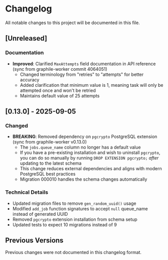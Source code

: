 # Changelog

All notable changes to this project will be documented in this file.

## [Unreleased]

### Documentation

- **Improved**: Clarified `MaxAttempts` field documentation in API reference (sync from graphile-worker commit 4064051)
  - Changed terminology from "retries" to "attempts" for better accuracy
  - Added clarification that minimum value is 1, meaning task will only be attempted once and won't be retried
  - Maintains default value of 25 attempts

## [0.13.0] - 2025-09-05

### Changed

- **BREAKING**: Removed dependency on `pgcrypto` PostgreSQL extension (sync from graphile-worker v0.13.0)
  - The `jobs.queue_name` column no longer has a default value
  - If you have a pre-existing installation and wish to uninstall `pgcrypto`, you can do so manually by running `DROP EXTENSION pgcrypto;` _after_ updating to the latest schema
  - This change reduces external dependencies and aligns with modern PostgreSQL best practices
  - Migration 000010 handles the schema changes automatically

### Technical Details

- Updated migration files to remove `gen_random_uuid()` usage
- Modified `add_job` function signatures to accept `null` queue_name instead of generated UUID
- Removed `pgcrypto` extension installation from schema setup
- Updated tests to expect 10 migrations instead of 9

## Previous Versions

Previous changes were not documented in this changelog format.
